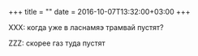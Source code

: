 +++
title = ""
date = 2016-10-07T13:32:00+03:00
+++

XXX: когда уже в ласнамяэ трамвай пустят?


ZZZ: скорее газ туда пустят



